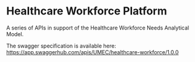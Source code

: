 # Healthcare Workforce Platform

A series of APIs in support of the Healthcare Workforce Needs Analytical Model.

The swagger specification is available here: https://app.swaggerhub.com/apis/UMEC/healthcare-workforce/1.0.0